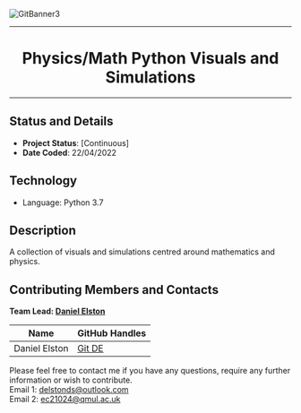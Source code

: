 ![GitBanner3](https://user-images.githubusercontent.com/98388088/158277311-535b2e53-190e-4060-a383-42e9f308ca75.png)

<hr>

<h1 align='center'> Physics/Math Python Visuals and Simulations </h1>

<hr>


## Status and Details
- **Project Status**: [Continuous]
- **Date Coded**: 22/04/2022


## Technology
- Language: Python 3.7

## Description
A collection of visuals and simulations centred around mathematics and physics.


## Contributing Members and Contacts
**Team Lead: [Daniel Elston](https://github.com/Daniel-Elston)**

|Name     |  GitHub Handles   |  
|---------|-----------------|
| Daniel Elston | [Git DE](https://github.com/Daniel-Elston)   |

Please feel free to contact me if you have any questions, require any further information or wish to contribute.<br/>
Email 1: delstonds@outlook.com<br/>
Email 2: ec21024@qmul.ac.uk
